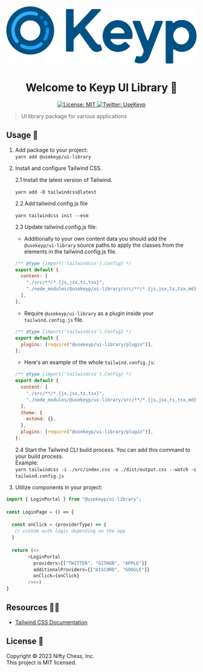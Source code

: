 <h1 align="center"><img width="600" style="border-radius: 30px;" src="https://raw.githubusercontent.com/UseKeyp/.github/main/Keyp-Logo-Color.svg"/></h1>
<h1 align="center">Welcome to Keyp UI Library 👋</h1>
<p align="center">
  <a href="#" target="_blank">
    <img alt="License: MIT" src="https://img.shields.io/badge/License-MIT-blue.svg" />
  </a>
  <a href="https://twitter.com/UseKeyp" target="_blank">
    <img alt="Twitter: UseKeyp" src="https://img.shields.io/twitter/follow/UseKeyp.svg?style=social" />
  </a>
</p>

> UI library package for various applications

## Usage 📖

1.  Add package to your project:  
    `yarn add @usekeyp/ui-library`

2.  Install and configure Tailwind CSS.

    2.1 Install the latest version of Tailwind.

    `yarn add -D tailwindcss@latest`

    2.2 Add tailwind.config.js file

    `yarn tailwindcss init --esm`

    2.3 Update tailwind.config.js file:

    - Additionally to your own content data you should add the `@usekeyp/ui-library` source paths to apply the classes from the elements in the tailwind.config.js file.

    ```js
    /** @type {import('tailwindcss').Config} */
    export default {
      content: [
        "./src/**/*.{js,jsx,ts,tsx}",
        "./node_modules/@usekeyp/ui-library/src/**/*.{js,jsx,ts,tsx,md}",
      ],
    };
    ```

    - Require `@usekeyp/ui-library` as a plugin inside your `tailwind.config.js` file.

    ```js
    /** @type {import('tailwindcss').Config} */
    export default {
      plugins: [require("@usekeyp/ui-library/plugin")],
    };
    ```

    - Here's an example of the whole `tailwind.config.js`:

    ```js
    /** @type {import('tailwindcss').Config} */
    export default {
      content: [
        "./src/**/*.{js,jsx,ts,tsx}",
        "./node_modules/@usekeyp/ui-library/src/**/*.{js,jsx,ts,tsx,md}",
      ],
      theme: {
        extend: {},
      },
      plugins: [require("@usekeyp/ui-library/plugin")],
    };
    ```

    2.4 Start the Tailwind CLI build process. You can add this command to your build process.  
    Example:  
    `yarn tailwindcss -i ./src/index.css -o ./dist/output.css --watch -c tailwind.config.js`

3.  Utilize components in your project:

```js
import { LoginPortal } from "@usekeyp/ui-library";

const LoginPage = () => {

  const onClick = (providerType) => {
   // custom auth logic depending on the app
  }

  return (<>
        <LoginPortal
          providers={["TWITTER", "GITHUB", "APPLE"]}
          additionalProviders={["DISCORD", "GOOGLE"]}
          onClick={onClick}
        /><>)
}

```

## Resources 🧑‍💻

- [Tailwind CSS Documentation](https://tailwindcss.com/docs/installation)

## License 📝

Copyright © 2023 Nifty Chess, Inc.<br />
This project is MIT licensed.

[sponsor-keyp]: https://UseKeyp.com
